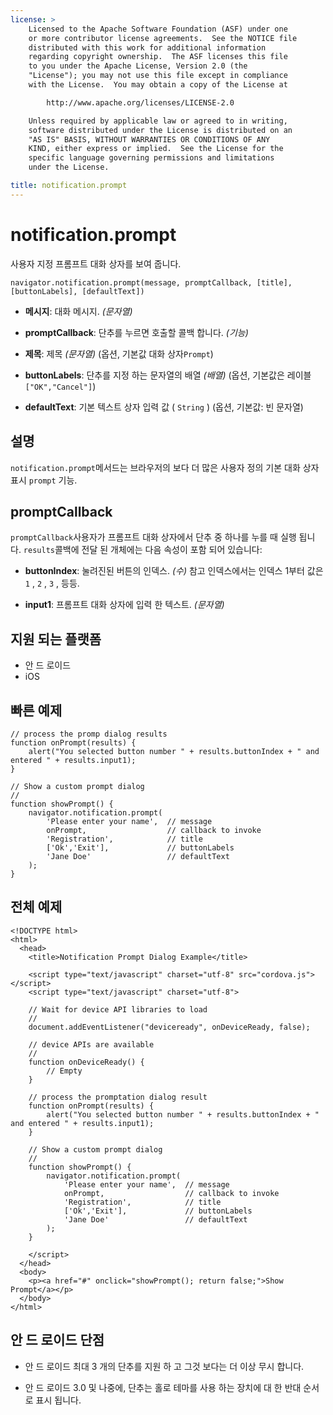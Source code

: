 ```yaml
---
license: >
    Licensed to the Apache Software Foundation (ASF) under one
    or more contributor license agreements.  See the NOTICE file
    distributed with this work for additional information
    regarding copyright ownership.  The ASF licenses this file
    to you under the Apache License, Version 2.0 (the
    "License"); you may not use this file except in compliance
    with the License.  You may obtain a copy of the License at

        http://www.apache.org/licenses/LICENSE-2.0

    Unless required by applicable law or agreed to in writing,
    software distributed under the License is distributed on an
    "AS IS" BASIS, WITHOUT WARRANTIES OR CONDITIONS OF ANY
    KIND, either express or implied.  See the License for the
    specific language governing permissions and limitations
    under the License.

title: notification.prompt
---
```


# notification.prompt

사용자 지정 프롬프트 대화 상자를 보여 줍니다.

    navigator.notification.prompt(message, promptCallback, [title], [buttonLabels], [defaultText])
    

*   **메시지**: 대화 메시지. *(문자열)*

*   **promptCallback**: 단추를 누르면 호출할 콜백 합니다. *(기능)*

*   **제목**: 제목 *(문자열)* (옵션, 기본값 대화 상자`Prompt`)

*   **buttonLabels**: 단추를 지정 하는 문자열의 배열 *(배열)* (옵션, 기본값은 레이블`["OK","Cancel"]`)

*   **defaultText**: 기본 텍스트 상자 입력 값 ( `String` ) (옵션, 기본값: 빈 문자열)

## 설명

`notification.prompt`메서드는 브라우저의 보다 더 많은 사용자 정의 기본 대화 상자 표시 `prompt` 기능.

## promptCallback

`promptCallback`사용자가 프롬프트 대화 상자에서 단추 중 하나를 누를 때 실행 됩니다. `results`콜백에 전달 된 개체에는 다음 속성이 포함 되어 있습니다:

*   **buttonIndex**: 눌려진된 버튼의 인덱스. *(수)* 참고 인덱스에서는 인덱스 1부터 값은 `1` , `2` , `3` , 등등.

*   **input1**: 프롬프트 대화 상자에 입력 한 텍스트. *(문자열)*

## 지원 되는 플랫폼

*   안 드 로이드
*   iOS

## 빠른 예제

    // process the promp dialog results
    function onPrompt(results) {
        alert("You selected button number " + results.buttonIndex + " and entered " + results.input1);
    }
    
    // Show a custom prompt dialog
    //
    function showPrompt() {
        navigator.notification.prompt(
            'Please enter your name',  // message
            onPrompt,                  // callback to invoke
            'Registration',            // title
            ['Ok','Exit'],             // buttonLabels
            'Jane Doe'                 // defaultText
        );
    }
    

## 전체 예제

    <!DOCTYPE html>
    <html>
      <head>
        <title>Notification Prompt Dialog Example</title>
    
        <script type="text/javascript" charset="utf-8" src="cordova.js"></script>
        <script type="text/javascript" charset="utf-8">
    
        // Wait for device API libraries to load
        //
        document.addEventListener("deviceready", onDeviceReady, false);
    
        // device APIs are available
        //
        function onDeviceReady() {
            // Empty
        }
    
        // process the promptation dialog result
        function onPrompt(results) {
            alert("You selected button number " + results.buttonIndex + " and entered " + results.input1);
        }
    
        // Show a custom prompt dialog
        //
        function showPrompt() {
            navigator.notification.prompt(
                'Please enter your name',  // message
                onPrompt,                  // callback to invoke
                'Registration',            // title
                ['Ok','Exit'],             // buttonLabels
                'Jane Doe'                 // defaultText
            );
        }
    
        </script>
      </head>
      <body>
        <p><a href="#" onclick="showPrompt(); return false;">Show Prompt</a></p>
      </body>
    </html>
    

## 안 드 로이드 단점

*   안 드 로이드 최대 3 개의 단추를 지원 하 고 그것 보다는 더 이상 무시 합니다.

*   안 드 로이드 3.0 및 나중에, 단추는 홀로 테마를 사용 하는 장치에 대 한 반대 순서로 표시 됩니다.
